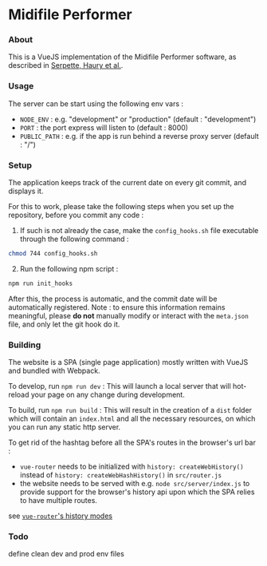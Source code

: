 # Midifile Performer

### About

This is a VueJS implementation of the Midifile
Performer software, as described in [Serpette, Haury et al.](https://dl.acm.org/doi/10.1145/3471872.3472968).

### Usage

The server can be start using the following env vars :
* `NODE_ENV` : e.g. "development" or "production" (default : "development")
* `PORT` : the port express will listen to (default : 8000)
* `PUBLIC_PATH` : e.g. if the app is run behind a reverse proxy server (default : "/")

### Setup

The application keeps track of the current date on every git commit, and displays it.

For this to work, please take the following steps when you set up the repository, before you commit any code :

1. If such is not already the case, make the `config_hooks.sh` file executable through the following command :

```bash
chmod 744 config_hooks.sh
```

2. Run the following npm script :

```bash
npm run init_hooks
```

After this, the process is automatic, and the commit date will be automatically registered.
Note : to ensure this information remains meaningful, please **do not** manually modify or interact with the `meta.json` file, and only let the git hook do it.

### Building

The website is a SPA (single page application) mostly written with VueJS and bundled
with Webpack.

To develop, run `npm run dev` :
This will launch a local server that will hot-reload your page on any change
during development.

To build, run `npm run build` :
This will result in the creation of a `dist` folder which will contain an
`index.html` and all the necessary resources, on which you can run any static
http server.

To get rid of the hashtag before all the SPA's routes in the browser's url bar :

* `vue-router` needs to be initialized with `history: createWebHistory()` instead
of `history: createWebHashHistory()` in `src/router.js`
* the website needs to be served with e.g. `node src/server/index.js` to provide
support for the browser's history api upon which the SPA relies to have multiple
routes.

see [`vue-router`'s history modes](https://next.router.vuejs.org/guide/essentials/history-mode.html)

### Todo

define clean dev and prod env files

